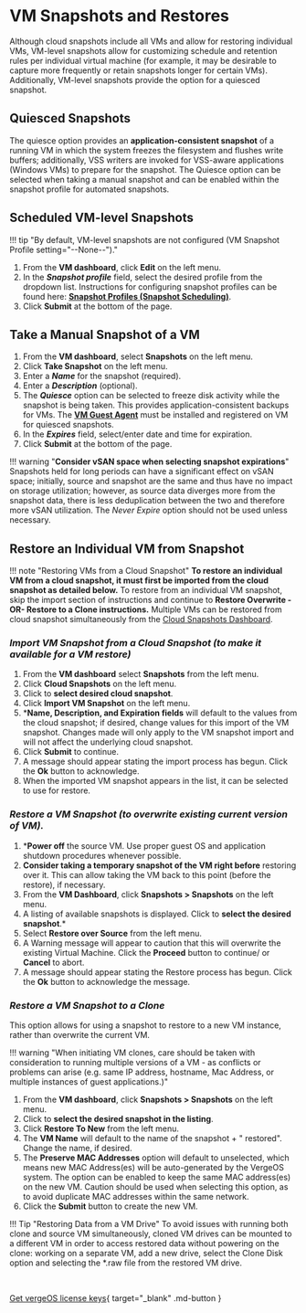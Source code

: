# VM Snapshots and Restores

Although cloud snapshots include all VMs and allow for restoring individual VMs, VM-level snapshots allow for customizing schedule and retention rules per individual virtual machine (for example, it may be desirable to capture more frequently or retain snapshots longer for certain VMs). Additionally, VM-level snapshots provide the option for a quiesced snapshot.

## Quiesced Snapshots

The quiesce option provides an **application-consistent snapshot** of a running VM in which the system freezes the filesystem and flushes write buffers; additionally, VSS writers are invoked for VSS-aware applications (Windows VMs) to prepare for the snapshot. The Quiesce option can be selected when taking a manual snapshot and can be enabled within the snapshot profile for automated snapshots.

## Scheduled VM-level Snapshots

!!! tip "By default, VM-level snapshots are not configured (VM Snapshot Profile setting="--None--")."

1. From the **VM dashboard**, click **Edit** on the left menu.
2. In the ***Snapshot profile*** field, select the desired profile from the dropdown list. Instructions for configuring snapshot profiles can be found here: [**Snapshot Profiles (Snapshot Scheduling)**](/product-guide/snapshot-profiles).
3. Click **Submit** at the bottom of the page.

## Take a Manual Snapshot of a VM

1. From the **VM dashboard**, select **Snapshots** on the left menu.
2. Click **Take Snapshot** on the left menu.
3. Enter a ***Name*** for the snapshot (required).
4. Enter a ***Description*** (optional).
5. The ***Quiesce*** option can be selected to freeze disk activity while the snapshot is being taken. This provides application-consistent backups for VMs. The [**VM Guest Agent**](/product-guide/VMguestagent) must be installed and registered on VM for quiesced snapshots.
6. In the ***Expires*** field, select/enter date and time for expiration.
7. Click **Submit** at the bottom of the page.

!!! warning "**Consider vSAN space when selecting snapshot expirations**"
     Snapshots held for long periods can have a significant effect on vSAN space; initially, source and snapshot are the same and thus have no impact on storage utilization; however, as source data diverges more from the snapshot data, there is less deduplication between the two and therefore more vSAN utilization. The *Never Expire* option should not be used unless necessary.

## Restore an Individual VM from Snapshot

!!! note "Restoring VMs from a Cloud Snapshot"
    **To restore an individual VM from a cloud snapshot, it must first be imported from the cloud snapshot as detailed below.** To restore from an individual VM snapshot, skip the import section of instructions and continue to **Restore Overwrite -OR- Restore to a Clone instructions.** Multiple VMs can be restored from cloud snapshot simultaneously from the [Cloud Snapshots Dashboard](/product-guide/cloudsnapshotandrestore#restore-select-vms-from-a-cloud-snapshot-creates-new-vm-instances).

### *Import VM Snapshot from a Cloud Snapshot (to make it available for a VM restore)*

1. From the **VM dashboard** select **Snapshots** from the left menu.
2. Click **Cloud Snapshots** on the left menu.
3. Click to **select desired cloud snapshot**.
4. Click **Import VM Snapshot** on the left menu.
5. ***Name, Description, and Expiration fields** will default to the values from the cloud snapshot; if desired, change values for this import of the VM snapshot. Changes made will only apply to the VM snapshot import and will not affect the underlying cloud snapshot.
6. Click **Submit** to continue.
7. A message should appear stating the import process has begun. Click the **Ok** button to acknowledge.
8. When the imported VM snapshot appears in the list, it can be selected to use for restore.

### *Restore a VM Snapshot (to overwrite existing current version of VM).*

1. ***Power off** the source VM. Use proper guest OS and application shutdown procedures whenever possible.
2. **Consider taking a temporary snapshot of the VM right before** restoring over it. This can allow taking the VM back to this point (before the restore), if necessary.
3. From the **VM Dashboard**, click **Snapshots > Snapshots** on the left menu.
4. A listing of available snapshots is displayed. Click to **select the desired snapshot**.*
5. Select **Restore over Source** from the left menu.
6. A Warning message will appear to caution that this will overwrite the existing Virtual Machine. Click the **Proceed** button to continue/ or **Cancel** to abort.
7. A message should appear stating the Restore process has begun. Click the **Ok** button to acknowledge the message.

### *Restore a VM Snapshot to a Clone*

This option allows for using a snapshot to restore to a new VM instance, rather than overwrite the current VM.

!!! warning "When initiating VM clones, care should be taken with consideration to running multiple versions of a VM - as conflicts or problems can arise (e.g. same IP address, hostname, Mac Address, or multiple instances of guest applications.)"

1. From the **VM dashboard**, click **Snapshots > Snapshots** on the left menu.
2. Click to **select the desired snapshot in the listing**.
3. Click **Restore To New** from the left menu.
4. The **VM Name** will default to the name of the snapshot + " restored". Change the name, if desired.
5. The **Preserve MAC Addresses** option will default to unselected, which means new MAC Address(es) will be auto-generated by the VergeOS system. The option can be enabled to keep the same MAC address(es) on the new VM. Caution should be used when selecting this option, as to avoid duplicate MAC addresses within the same network.
6. Click the **Submit** button to create the new VM.

!!! Tip "Restoring Data from a VM Drive"
    To avoid issues with running both clone and source VM simultaneously, cloned VM drives can be mounted to a different VM in order to access restored data without powering on the clone: working on a separate VM, add a new drive, select the Clone Disk option and selecting the *.raw file from the restored VM drive.

</br>

[Get vergeOS license keys](https://www.verge.io/test-drive){ target="_blank" .md-button }
